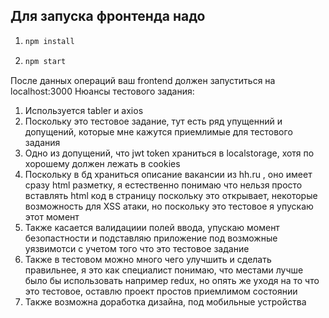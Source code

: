## Для запуска фронтенда надо
1. ```bash 
   npm install 
   ```
2. ```bash 
   npm start 
   ```
После данных операций ваш frontend должен запуститься на localhost:3000
Нюансы тестового задания:
1. Используется tabler и axios
2. Поскольку это тестовое задание, тут есть ряд упущенний и допущений, которые мне кажутся приемлимые для тестового задания
3.  Одно из допущений, что jwt token храниться в localstorage, хотя по хорошему должен лежать в cookies
4. Поскольку в бд храниться описание вакансии из hh.ru , оно имеет сразу html разметку, я естественно понимаю что нельзя просто вставлять html код в страницу поскольку это открывает, некоторые возможность для XSS атаки, но поскольку это тестовое я упускаю этот момент
5. Также касается валидациии полей ввода, упускаю момент безопастности и подставляю приложение под возможные уязвимотси с учетом того что это тестовое задание
6. Также в тестовом можно много чего улучшить и сделать правильнее, я это как специалист понимаю, что местами лучше было бы использовать например redux, но опять же уходя на то что это тестовое, оставлю проект простов  приемлимом состоянии
7. Также возможна доработка дизайна, под мобильные устройства